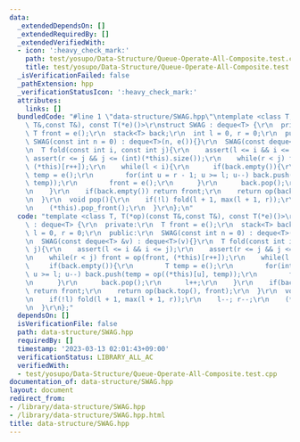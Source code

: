 ```yaml
---
data:
  _extendedDependsOn: []
  _extendedRequiredBy: []
  _extendedVerifiedWith:
  - icon: ':heavy_check_mark:'
    path: test/yosupo/Data-Structure/Queue-Operate-All-Composite.test.cpp
    title: test/yosupo/Data-Structure/Queue-Operate-All-Composite.test.cpp
  _isVerificationFailed: false
  _pathExtension: hpp
  _verificationStatusIcon: ':heavy_check_mark:'
  attributes:
    links: []
  bundledCode: "#line 1 \"data-structure/SWAG.hpp\"\ntemplate <class T, T(*op)(const\
    \ T&,const T&), const T(*e)()>\r\nstruct SWAG : deque<T> {\r\n  private:\r\n \
    \ T front = e();\r\n  stack<T> back;\r\n  int l = 0, r = 0;\r\n  public:\r\n \
    \ SWAG(const int n = 0) : deque<T>(n, e()){}\r\n  SWAG(const deque<T> &v) : deque<T>(v){}\r\
    \n  T fold(const int i, const int j){\r\n    assert(l <= i && i <= j);\r\n   \
    \ assert(r <= j && j <= (int)(*this).size());\r\n    while(r < j) front = op(front,\
    \ (*this)[r++]);\r\n    while(l < i){\r\n      if(back.empty()){\r\n        T\
    \ temp = e();\r\n        for(int u = r - 1; u >= l; u--) back.push(temp = op((*this)[u],\
    \ temp));\r\n        front = e();\r\n      }\r\n      back.pop();\r\n      l++;\r\
    \n    }\r\n    if(back.empty()) return front;\r\n    return op(back.top(), front);\r\
    \n  }\r\n  void pop(){\r\n    if(!l) fold(l + 1, max(l + 1, r));\r\n    l--; r--;\r\
    \n    (*this).pop_front();\r\n  }\r\n};\n"
  code: "template <class T, T(*op)(const T&,const T&), const T(*e)()>\r\nstruct SWAG\
    \ : deque<T> {\r\n  private:\r\n  T front = e();\r\n  stack<T> back;\r\n  int\
    \ l = 0, r = 0;\r\n  public:\r\n  SWAG(const int n = 0) : deque<T>(n, e()){}\r\
    \n  SWAG(const deque<T> &v) : deque<T>(v){}\r\n  T fold(const int i, const int\
    \ j){\r\n    assert(l <= i && i <= j);\r\n    assert(r <= j && j <= (int)(*this).size());\r\
    \n    while(r < j) front = op(front, (*this)[r++]);\r\n    while(l < i){\r\n \
    \     if(back.empty()){\r\n        T temp = e();\r\n        for(int u = r - 1;\
    \ u >= l; u--) back.push(temp = op((*this)[u], temp));\r\n        front = e();\r\
    \n      }\r\n      back.pop();\r\n      l++;\r\n    }\r\n    if(back.empty())\
    \ return front;\r\n    return op(back.top(), front);\r\n  }\r\n  void pop(){\r\
    \n    if(!l) fold(l + 1, max(l + 1, r));\r\n    l--; r--;\r\n    (*this).pop_front();\r\
    \n  }\r\n};"
  dependsOn: []
  isVerificationFile: false
  path: data-structure/SWAG.hpp
  requiredBy: []
  timestamp: '2023-03-13 02:01:43+09:00'
  verificationStatus: LIBRARY_ALL_AC
  verifiedWith:
  - test/yosupo/Data-Structure/Queue-Operate-All-Composite.test.cpp
documentation_of: data-structure/SWAG.hpp
layout: document
redirect_from:
- /library/data-structure/SWAG.hpp
- /library/data-structure/SWAG.hpp.html
title: data-structure/SWAG.hpp
---
```

